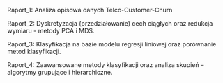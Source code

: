 Raport_1:
Analiza opisowa danych Telco-Customer-Churn

Raport_2:
Dyskretyzacja (przedziałowanie) cech ciągłych oraz redukcja wymiaru - metody PCA i MDS.

Raport_3:
Klasyfikacja na bazie modelu regresji liniowej oraz porównanie metod klasyfikacji.

Raport_4:
Zaawansowane metody klasyfikacji oraz analiza skupień – algorytmy grupujące i hierarchiczne.
